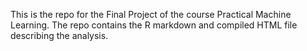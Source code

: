 This is the repo for the Final Project of the course Practical Machine Learning.
The repo contains the R markdown and compiled HTML file describing the analysis.

